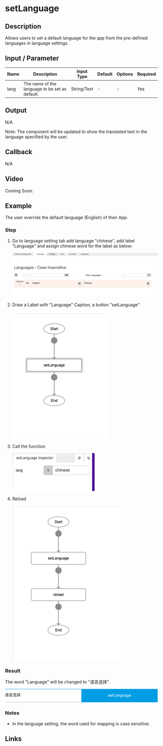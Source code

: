 # setLanguage

## Description

Allows users to set a default language for the app from the pre-defined languages in language settings.

## Input / Parameter

| Name | Description | Input Type | Default | Options | Required |
| ------ | ------ | ------ | ------ | ------ | ------ |
| lang | The name of the language to be set as default. | String/Text | - | - | Yes |

## Output

N/A

Note: The component will be updated to show the translated text in the language specified by the user.

## Callback

N/A

## Video

Coming Soon.

<!-- Format: [![Video]({image-path}?raw=true)]({url-link}) -->

## Example

The user override the default language (English) of their App.

### Step

1. Go to language setting tab add language "chinese", add label "Language" and assign chinese word for the label as below:

    ![](../../../../document/function/App/setLanguage/setLanguage-step-1.png?raw=true)
    
2. Draw a Label with "Language" Caption, a button "setLanguage"

    ![](../../../../document/function/App/setLanguage/setLanguage-step-2.png?raw=true)
    
3. Call the function

    ![](../../../../document/function/App/setLanguage/setLanguage-step-3.png?raw=true)
    
4. Reload

    ![](../../../../document/function/App/setLanguage/setLanguage-step-4.png?raw=true)


### Result

The word "Language" will be changed to "语言选择". <br />

![](../../../../document/function/App/setLanguage/setLanguage-result-1.png?raw=true)

### Notes

- In the language setting, the word used for mapping is case sensitive.

## Links